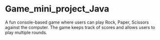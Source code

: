 # Game_mini_project_Java
A fun console-based game where users can play Rock, Paper, Scissors against the computer. The game keeps track of scores and allows users to play multiple rounds.
